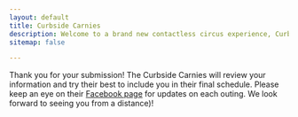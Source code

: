 ```yaml
---
layout: default
title: Curbside Carnies
description: Welcome to a brand new contactless circus experience, Curbside Carnies! Devised by Reservoir local, Sophie deLightful, during lockdown, this nifty new project will feature a handpicked selection of local circus performers who are absolutely itching to get back onto a real stage and perform to live audiences. 
sitemap: false

---
```


Thank you for your submission! The Curbside Carnies will review your information and try their best to include you in their final schedule. Please keep an eye on their [Facebook page](https://www.facebook.com/Curbside-Carnies-100416458490460) for updates on each outing. We look forward to seeing you from a distance)!
